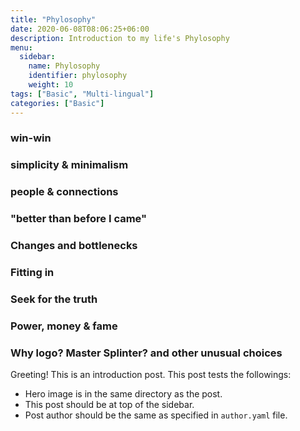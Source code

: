 ```yaml
---
title: "Phylosophy"
date: 2020-06-08T08:06:25+06:00
description: Introduction to my life's Phylosophy
menu:
  sidebar:
    name: Phylosophy
    identifier: phylosophy
    weight: 10
tags: ["Basic", "Multi-lingual"]
categories: ["Basic"]
---
```


### win-win
### simplicity & minimalism
### people & connections
### "better than before I came"
### Changes and bottlenecks
### Fitting in
### Seek for the truth
### Power, money & fame
### Why logo? Master Splinter? and other unusual choices

Greeting! This is an introduction post. This post tests the followings:

- Hero image is in the same directory as the post.
- This post should be at top of the sidebar.
- Post author should be the same as specified in `author.yaml` file.
